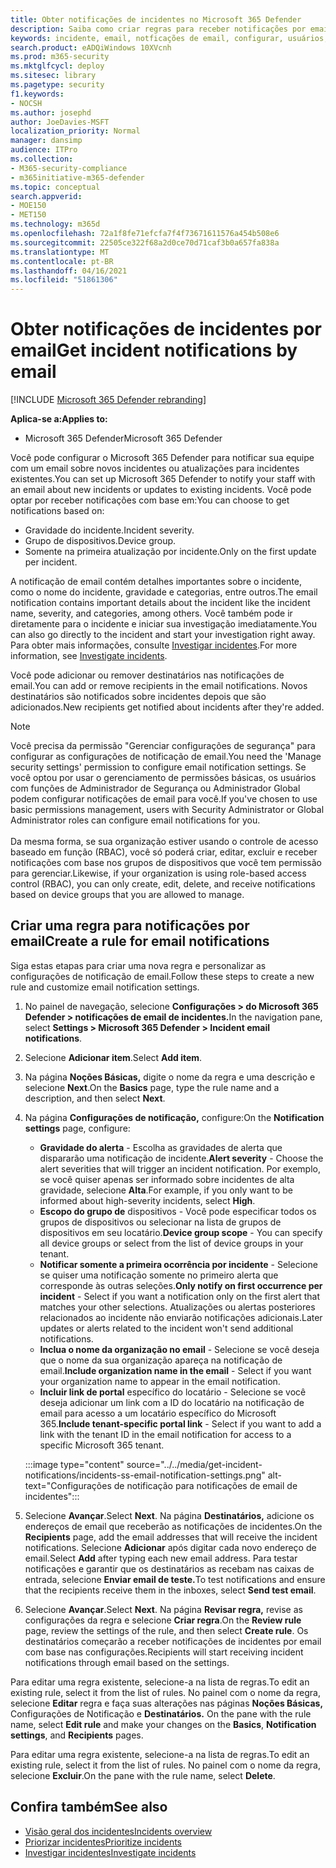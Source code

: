 ```yaml
---
title: Obter notificações de incidentes no Microsoft 365 Defender
description: Saiba como criar regras para receber notificações por email para incidentes no Microsoft 365 Defender
keywords: incidente, email, notficações de email, configurar, usuários, caixa de correio, email, incidentes
search.product: eADQiWindows 10XVcnh
ms.prod: m365-security
ms.mktglfcycl: deploy
ms.sitesec: library
ms.pagetype: security
f1.keywords:
- NOCSH
ms.author: josephd
author: JoeDavies-MSFT
localization_priority: Normal
manager: dansimp
audience: ITPro
ms.collection:
- M365-security-compliance
- m365initiative-m365-defender
ms.topic: conceptual
search.appverid:
- MOE150
- MET150
ms.technology: m365d
ms.openlocfilehash: 72a1f8fe71efcfa7f4f73671611576a454b508e6
ms.sourcegitcommit: 22505ce322f68a2d0ce70d71caf3b0a657fa838a
ms.translationtype: MT
ms.contentlocale: pt-BR
ms.lasthandoff: 04/16/2021
ms.locfileid: "51861306"
---
```

# <a name="get-incident-notifications-by-email"></a><span data-ttu-id="455fd-104">Obter notificações de incidentes por email</span><span class="sxs-lookup"><span data-stu-id="455fd-104">Get incident notifications by email</span></span>

[!INCLUDE [Microsoft 365 Defender rebranding](../includes/microsoft-defender.md)]


<span data-ttu-id="455fd-105">**Aplica-se a:**</span><span class="sxs-lookup"><span data-stu-id="455fd-105">**Applies to:**</span></span>
- <span data-ttu-id="455fd-106">Microsoft 365 Defender</span><span class="sxs-lookup"><span data-stu-id="455fd-106">Microsoft 365 Defender</span></span>

<span data-ttu-id="455fd-107">Você pode configurar o Microsoft 365 Defender para notificar sua equipe com um email sobre novos incidentes ou atualizações para incidentes existentes.</span><span class="sxs-lookup"><span data-stu-id="455fd-107">You can set up Microsoft 365 Defender to notify your staff with an email about new incidents or updates to existing incidents.</span></span> <span data-ttu-id="455fd-108">Você pode optar por receber notificações com base em:</span><span class="sxs-lookup"><span data-stu-id="455fd-108">You can choose to get notifications based on:</span></span>

- <span data-ttu-id="455fd-109">Gravidade do incidente.</span><span class="sxs-lookup"><span data-stu-id="455fd-109">Incident severity.</span></span>
- <span data-ttu-id="455fd-110">Grupo de dispositivos.</span><span class="sxs-lookup"><span data-stu-id="455fd-110">Device group.</span></span>
- <span data-ttu-id="455fd-111">Somente na primeira atualização por incidente.</span><span class="sxs-lookup"><span data-stu-id="455fd-111">Only on the first update per incident.</span></span>

<span data-ttu-id="455fd-112">A notificação de email contém detalhes importantes sobre o incidente, como o nome do incidente, gravidade e categorias, entre outros.</span><span class="sxs-lookup"><span data-stu-id="455fd-112">The email notification contains important details about the incident like the incident name, severity, and categories, among others.</span></span> <span data-ttu-id="455fd-113">Você também pode ir diretamente para o incidente e iniciar sua investigação imediatamente.</span><span class="sxs-lookup"><span data-stu-id="455fd-113">You can also go directly to the incident and start your investigation right away.</span></span> <span data-ttu-id="455fd-114">Para obter mais informações, consulte [Investigar incidentes](investigate-incidents.md).</span><span class="sxs-lookup"><span data-stu-id="455fd-114">For more information, see [Investigate incidents](investigate-incidents.md).</span></span>

<span data-ttu-id="455fd-115">Você pode adicionar ou remover destinatários nas notificações de email.</span><span class="sxs-lookup"><span data-stu-id="455fd-115">You can add or remove recipients in the email notifications.</span></span> <span data-ttu-id="455fd-116">Novos destinatários são notificados sobre incidentes depois que são adicionados.</span><span class="sxs-lookup"><span data-stu-id="455fd-116">New recipients get notified about incidents after they're added.</span></span> 

>[!NOTE]
><span data-ttu-id="455fd-117">Você precisa da permissão "Gerenciar configurações de segurança" para configurar as configurações de notificação de email.</span><span class="sxs-lookup"><span data-stu-id="455fd-117">You need the 'Manage security settings' permission to configure email notification settings.</span></span> <span data-ttu-id="455fd-118">Se você optou por usar o gerenciamento de permissões básicas, os usuários com funções de Administrador de Segurança ou Administrador Global podem configurar notificações de email para você.</span><span class="sxs-lookup"><span data-stu-id="455fd-118">If you've chosen to use basic permissions management, users with Security Administrator or Global Administrator roles can configure email notifications for you.</span></span> <br> <br>
<span data-ttu-id="455fd-119">Da mesma forma, se sua organização estiver usando o controle de acesso baseado em função (RBAC), você só poderá criar, editar, excluir e receber notificações com base nos grupos de dispositivos que você tem permissão para gerenciar.</span><span class="sxs-lookup"><span data-stu-id="455fd-119">Likewise, if your organization is using role-based access control (RBAC), you can only create, edit, delete, and receive notifications based on device groups that you are allowed to manage.</span></span>

## <a name="create-a-rule-for-email-notifications"></a><span data-ttu-id="455fd-120">Criar uma regra para notificações por email</span><span class="sxs-lookup"><span data-stu-id="455fd-120">Create a rule for email notifications</span></span>

<span data-ttu-id="455fd-121">Siga estas etapas para criar uma nova regra e personalizar as configurações de notificação de email.</span><span class="sxs-lookup"><span data-stu-id="455fd-121">Follow these steps to create a new rule and customize email notification settings.</span></span>

1. <span data-ttu-id="455fd-122">No painel de navegação, selecione **Configurações > do Microsoft 365 Defender > notificações de email de incidentes.**</span><span class="sxs-lookup"><span data-stu-id="455fd-122">In the navigation pane, select **Settings > Microsoft 365 Defender > Incident email notifications**.</span></span>
2. <span data-ttu-id="455fd-123">Selecione **Adicionar item**.</span><span class="sxs-lookup"><span data-stu-id="455fd-123">Select **Add item**.</span></span>
3. <span data-ttu-id="455fd-124">Na página **Noções Básicas,** digite o nome da regra e uma descrição e selecione **Next**.</span><span class="sxs-lookup"><span data-stu-id="455fd-124">On the **Basics** page, type the rule name and a description, and then select **Next**.</span></span>
4. <span data-ttu-id="455fd-125">Na página **Configurações de notificação,** configure:</span><span class="sxs-lookup"><span data-stu-id="455fd-125">On the **Notification settings** page, configure:</span></span>
    - <span data-ttu-id="455fd-126">**Gravidade do alerta** - Escolha as gravidades de alerta que dispararão uma notificação de incidente.</span><span class="sxs-lookup"><span data-stu-id="455fd-126">**Alert severity** - Choose the alert severities that will trigger an incident notification.</span></span> <span data-ttu-id="455fd-127">Por exemplo, se você quiser apenas ser informado sobre incidentes de alta gravidade, selecione **Alta**.</span><span class="sxs-lookup"><span data-stu-id="455fd-127">For example, if you only want to be informed about high-severity incidents, select **High**.</span></span>
    - <span data-ttu-id="455fd-128">**Escopo do grupo de** dispositivos - Você pode especificar todos os grupos de dispositivos ou selecionar na lista de grupos de dispositivos em seu locatário.</span><span class="sxs-lookup"><span data-stu-id="455fd-128">**Device group scope** - You can specify all device groups or select from the list of device groups in your tenant.</span></span>
    - <span data-ttu-id="455fd-129">**Notificar somente a primeira ocorrência por incidente** - Selecione se quiser uma notificação somente no primeiro alerta que corresponde às outras seleções.</span><span class="sxs-lookup"><span data-stu-id="455fd-129">**Only notify on first occurrence per incident** - Select if you want a notification only on the first alert that matches your other selections.</span></span> <span data-ttu-id="455fd-130">Atualizações ou alertas posteriores relacionados ao incidente não enviarão notificações adicionais.</span><span class="sxs-lookup"><span data-stu-id="455fd-130">Later updates or alerts related to the incident won't send additional notifications.</span></span>
    - <span data-ttu-id="455fd-131">**Inclua o nome da organização no email** - Selecione se você deseja que o nome da sua organização apareça na notificação de email.</span><span class="sxs-lookup"><span data-stu-id="455fd-131">**Include organization name in the email** - Select if you want your organization name to appear in the email notification.</span></span>
    - <span data-ttu-id="455fd-132">**Incluir link de portal** específico do locatário - Selecione se você deseja adicionar um link com a ID do locatário na notificação de email para acesso a um locatário específico do Microsoft 365.</span><span class="sxs-lookup"><span data-stu-id="455fd-132">**Include tenant-specific portal link** - Select if you want to add a link with the tenant ID in the email notification for access to a specific Microsoft 365 tenant.</span></span>

    :::image type="content" source="../../media/get-incident-notifications/incidents-ss-email-notification-settings.png" alt-text="Configurações de notificação para notificações de email de incidentes":::

5. <span data-ttu-id="455fd-134">Selecione **Avançar**.</span><span class="sxs-lookup"><span data-stu-id="455fd-134">Select **Next**.</span></span> <span data-ttu-id="455fd-135">Na página **Destinatários,** adicione os endereços de email que receberão as notificações de incidentes.</span><span class="sxs-lookup"><span data-stu-id="455fd-135">On the **Recipients** page, add the email addresses that will receive the incident notifications.</span></span> <span data-ttu-id="455fd-136">Selecione **Adicionar** após digitar cada novo endereço de email.</span><span class="sxs-lookup"><span data-stu-id="455fd-136">Select **Add** after typing each new email address.</span></span> <span data-ttu-id="455fd-137">Para testar notificações e garantir que os destinatários as recebam nas caixas de entrada, selecione **Enviar email de teste.**</span><span class="sxs-lookup"><span data-stu-id="455fd-137">To test notifications and ensure that the recipients receive them in the inboxes, select **Send test email**.</span></span> 
6. <span data-ttu-id="455fd-138">Selecione **Avançar**.</span><span class="sxs-lookup"><span data-stu-id="455fd-138">Select **Next**.</span></span> <span data-ttu-id="455fd-139">Na página **Revisar regra,** revise as configurações da regra e selecione **Criar regra**.</span><span class="sxs-lookup"><span data-stu-id="455fd-139">On the **Review rule** page, review the settings of the rule, and then select **Create rule**.</span></span> <span data-ttu-id="455fd-140">Os destinatários começarão a receber notificações de incidentes por email com base nas configurações.</span><span class="sxs-lookup"><span data-stu-id="455fd-140">Recipients will start receiving incident notifications through email based on the settings.</span></span>

<span data-ttu-id="455fd-141">Para editar uma regra existente, selecione-a na lista de regras.</span><span class="sxs-lookup"><span data-stu-id="455fd-141">To edit an existing rule, select it from the list of rules.</span></span> <span data-ttu-id="455fd-142">No painel com o nome da regra, selecione **Editar** regra e faça suas alterações nas páginas **Noções Básicas,** Configurações de Notificação e **Destinatários.** </span><span class="sxs-lookup"><span data-stu-id="455fd-142">On the pane with the rule name, select **Edit rule** and make your changes on the **Basics**, **Notification settings**, and **Recipients** pages.</span></span>

<span data-ttu-id="455fd-143">Para editar uma regra existente, selecione-a na lista de regras.</span><span class="sxs-lookup"><span data-stu-id="455fd-143">To edit an existing rule, select it from the list of rules.</span></span> <span data-ttu-id="455fd-144">No painel com o nome da regra, selecione **Excluir**.</span><span class="sxs-lookup"><span data-stu-id="455fd-144">On the pane with the rule name, select **Delete**.</span></span>

## <a name="see-also"></a><span data-ttu-id="455fd-145">Confira também</span><span class="sxs-lookup"><span data-stu-id="455fd-145">See also</span></span>
- [<span data-ttu-id="455fd-146">Visão geral dos incidentes</span><span class="sxs-lookup"><span data-stu-id="455fd-146">Incidents overview</span></span>](incidents-overview.md)
- [<span data-ttu-id="455fd-147">Priorizar incidentes</span><span class="sxs-lookup"><span data-stu-id="455fd-147">Prioritize incidents</span></span>](incident-queue.md)
- [<span data-ttu-id="455fd-148">Investigar incidentes</span><span class="sxs-lookup"><span data-stu-id="455fd-148">Investigate incidents</span></span>](investigate-incidents.md)
